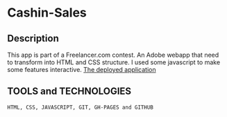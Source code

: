 # Cashin-Sales

## Description

This app is part of a Freelancer.com contest. An Adobe webapp that need to transform into HTML and CSS structure. I used some javascript to make some features interactive. 
[The deployed application](https://alma-dev914.github.io/Adobe-webapp-transition/)

## TOOLS and TECHNOLOGIES

    HTML, CSS, JAVASCRIPT, GIT, GH-PAGES and GITHUB